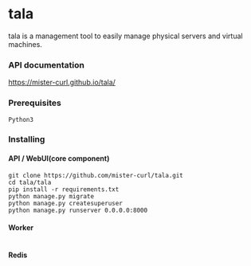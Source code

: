 # tala

tala is a management tool to easily manage physical servers and virtual machines.

### API documentation

https://mister-curl.github.io/tala/

### Prerequisites

```
Python3
```

### Installing

#### API / WebUI(core component)
```
git clone https://github.com/mister-curl/tala.git
cd tala/tala
pip install -r requirements.txt
python manage.py migrate
python manage.py createsuperuser
python manage.py runserver 0.0.0.0:8000
```

#### Worker
```

```

#### Redis
```

```